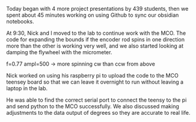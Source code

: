 Today began with 4 more project presentations by 439 students, then we spent about 45 minutes working on using Github to sync our obsidian notebooks.

At 9:30, Nick and I moved to the lab to continue work with the MCO. The code for expanding the bounds if the encoder rod spins in one direction more than the other is working very well, and we also started looking at damping the flywheel with the micrometer.

f=0.77 ampl=500 -> more spinning cw than ccw from above


Nick worked on using his raspberry pi to upload the code to the MCO teensey board so that we can leave it overnight to run without leaving a laptop in the lab.

He was able to find the correct serial port to connect the teensy to the pi and send python to the MCO successfully. We also discussed making adjustments to the data output of degrees so they are accurate to real life.